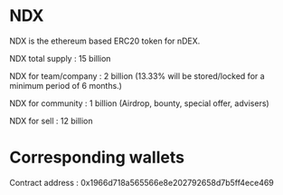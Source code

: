 # NDX
NDX is the ethereum based ERC20 token for nDEX. 

NDX total supply 		 : 15 billion

NDX for team/company		 : 2 billion  (13.33% will be stored/locked for a minimum period 
				   of 6 months.)
				   
NDX for community	         : 1 billion (Airdrop, bounty, special offer, advisers)

NDX for sell		   	 : 12 billion 
				    

# Corresponding wallets
Contract address	    	:  0x1966d718a565566e8e202792658d7b5ff4ece469



